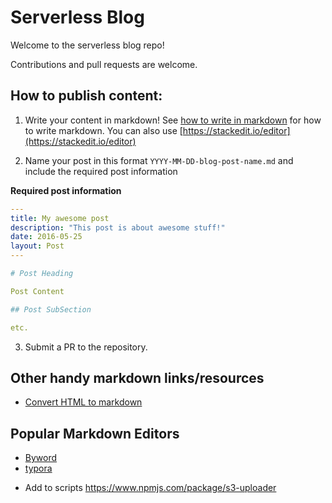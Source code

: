 # Serverless Blog

Welcome to the serverless blog repo!

Contributions and pull requests are welcome.

## How to publish content:

1. Write your content in markdown! See [how to write in markdown](https://blog.ghost.org/markdown/) for how to write markdown. You can also use [https://stackedit.io/editor](https://stackedit.io/editor)

2. Name your post in this format `YYYY-MM-DD-blog-post-name.md` and include the required post information

**Required post information**

```yaml
---
title: My awesome post
description: "This post is about awesome stuff!"
date: 2016-05-25
layout: Post
---

# Post Heading

Post Content

## Post SubSection

etc.

```


3. Submit a PR to the repository.


## Other handy markdown links/resources

* [Convert HTML to markdown](https://domchristie.github.io/to-markdown/)

## Popular Markdown Editors
* [Byword](https://bywordapp.com/)
* [typora](https://www.typora.io/)

- Add to scripts https://www.npmjs.com/package/s3-uploader